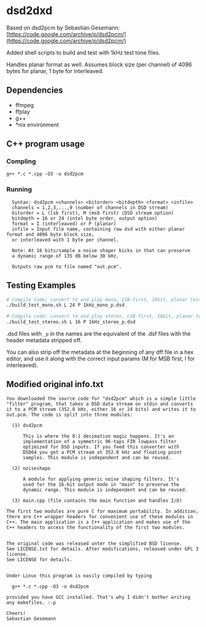 # dsd2dxd

Based on dsd2pcm by Sebastian Gesemann: [https://code.google.com/archive/p/dsd2pcm/](https://code.google.com/archive/p/dsd2pcm/)

Added shell scripts to build and test with 1kHz test tone files.

Handles planar format as well. Assumes block size (per channel) of 4096 bytes for planar, 1 byte for interleaved.

## Dependencies
- ffmpeg
- ffplay
- g++
- *nix environment

## C++ program usage
### Compling
`g++ *.c *.cpp -O3 -o dsd2pcm`
### Running
```
  Syntax: dsd2pcm <channels> <bitorder> <bitdepth> <format> <infile>
  channels = 1,2,3,...,9 (number of channels in DSD stream)
  bitorder = L (lsb first), M (msb first) (DSD stream option)
  bitdepth = 16 or 24 (intel byte order, output option)
  format = I (interleaved) or P (planar)
  infile = Input file name, containing raw dsd with either planar format and 4096 byte block size,
  or interleaved with 1 byte per channel.

  Note: At 16 bits/sample a noise shaper kicks in that can preserve
  a dynamic range of 135 dB below 30 kHz.

  Outputs raw pcm to file named "out.pcm".
```

## Testing Examples
```bash
# Compile code; convert to and play mono, LSB-first, 24bit, planar test file
./build_test_mono.sh L 24 P 1kHz_mono_p.dsd

# Compile code; convert to and play stereo, LSB-first, 16bit, planar test file
./build_test_stereo.sh L 16 P 1kHz_stereo_p.dsd
```

.dsd files with `_p` in the names are the equivalent of the .dsf files with the header metadata stripped off.

You can also strip off the metadata at the beginning of any dff file in a hex editor, and use it along with the correct input params (M for MSB first, I for interleaved).

## Modified original info.txt
```
You downloaded the source code for "dsd2pcm" which is a simple little
"filter" program, that takes a DSD data stream on stdin and converts
it to a PCM stream (352.8 kHz, either 16 or 24 bits) and writes it to
out.pcm. The code is split into three modules:

  (1) dsd2pcm

      This is where the 8:1 decimation magic happens. It's an
      implementation of a symmetric 96-taps FIR lowpass filter
      optimized for DSD inputs. If you feed this converter with
      DSD64 you get a PCM stream at 352.8 kHz and floating point
      samples. This module is independent and can be reused. 

  (2) noiseshape

      A module for applying generic noise shaping filters. It's
      used for the 16-bit output mode in "main" to preserve the
      dynamic range. This module is independent and can be reused.

  (3) main.cpp (file contains the main function and handles I/O)

The first two modules are pure C for maximum portability. In addition,
there are C++ wrapper headers for convenient use of these modules in
C++. The main application is a C++ application and makes use of the
C++ headers to access the functionality of the first two modules.


The original code was released unter the simplified BSD license.
See LICENSE.txt for details. After modifications, released under GPL 3 license.
See LICENSE for details.


Under Linux this program is easily compiled by typing

  g++ *.c *.cpp -O3 -o dsd2pcm

provided you have GCC installed. That's why I didn't bother writing
any makefiles. :-p

Cheers!
Sebastian Gesemann
```